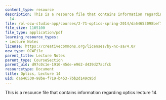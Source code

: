 ```yaml
---
content_type: resource
description: This is a resource file that contains information regarding optics lecture
  14.
file: /ol-ocw-studio-app/courses/2-71-optics-spring-2014/da64653098bef719b4537bb2d149c95d_MIT2_71S14_lec14_notes.pdf
file_size: 1105100
file_type: application/pdf
learning_resource_types:
- Lecture Notes
license: https://creativecommons.org/licenses/by-nc-sa/4.0/
ocw_type: OCWFile
parent_title: Lecture Notes
parent_type: CourseSection
parent_uid: d97c0c1e-1916-45de-e962-d439d27acfcb
resourcetype: Document
title: Optics, Lecture 14
uid: da646530-98be-f719-b453-7bb2d149c95d
---
```

This is a resource file that contains information regarding optics lecture 14.